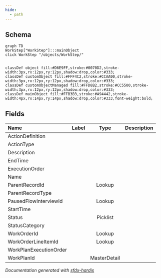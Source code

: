 ```yaml
---
hide:
  - path
---
```



## Schema

```mermaid
graph TD
WorkStep["WorkStep"]:::mainObject
click WorkStep "/objects/WorkStep/"


classDef object fill:#D6E9FF,stroke:#0070D2,stroke-width:3px,rx:12px,ry:12px,shadow:drop,color:#333;
classDef customObject fill:#FFF4C2,stroke:#CCAA00,stroke-width:3px,rx:12px,ry:12px,shadow:drop,color:#333;
classDef customObjectManaged fill:#FFD8B2,stroke:#CC5500,stroke-width:3px,rx:12px,ry:12px,shadow:drop,color:#333;
classDef mainObject fill:#FFB3B3,stroke:#A94442,stroke-width:4px,rx:14px,ry:14px,shadow:drop,color:#333,font-weight:bold;

```


<!-- Object description -->

## Fields

| Name      | Label | Type | Description |
| :-------- | :---- | :--: | :---------- | 
| ActionDefinition |  |  | <!-- --> |
| ActionType |  |  | <!-- --> |
| Description |  |  | <!-- --> |
| EndTime |  |  | <!-- --> |
| ExecutionOrder |  |  | <!-- --> |
| Name |  |  | <!-- --> |
| ParentRecordId |  | Lookup | <!-- --> |
| ParentRecordType |  |  | <!-- --> |
| PausedFlowInterviewId |  | Lookup | <!-- --> |
| StartTime |  |  | <!-- --> |
| Status |  | Picklist | <!-- --> |
| StatusCategory |  |  | <!-- --> |
| WorkOrderId |  | Lookup | <!-- --> |
| WorkOrderLineItemId |  | Lookup | <!-- --> |
| WorkPlanExecutionOrder |  |  | <!-- --> |
| WorkPlanId |  | MasterDetail | <!-- --> |








_Documentation generated with [sfdx-hardis](https://sfdx-hardis.cloudity.com)_
